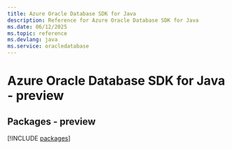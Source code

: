 ```yaml
---
title: Azure Oracle Database SDK for Java
description: Reference for Azure Oracle Database SDK for Java
ms.date: 06/12/2025
ms.topic: reference
ms.devlang: java
ms.service: oracledatabase
---
```

# Azure Oracle Database SDK for Java - preview
## Packages - preview
[!INCLUDE [packages](oracle-database-index.md)]